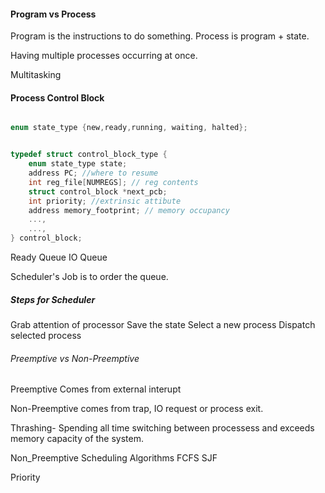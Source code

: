 #### Program vs Process
Program is the instructions to do something.
Process is program + state.





Having multiple processes occurring at once.

Multitasking


#### Process Control Block
```c

enum state_type {new,ready,running, waiting, halted};


typedef struct control_block_type {
	enum state_type state;
	address PC; //where to resume
	int reg_file[NUMREGS]; // reg contents
	struct control_block *next_pcb; 
	int priority; //extrinsic attibute
	address memory_footprint; // memory occupancy
	...,
	...,
} control_block;
```

Ready Queue
IO Queue

Scheduler's Job is to order the queue. 


##### Steps for Scheduler
Grab attention of processor
Save the state
Select a new process
Dispatch selected process

###### Preemptive vs Non-Preemptive
Preemptive Comes from external interupt

Non-Preemptive comes from trap, IO request or process exit.


Thrashing- Spending all time switching between processess and exceeds memory capacity of the system.


Non_Preemptive Scheduling Algorithms
FCFS
SJF

Priority

